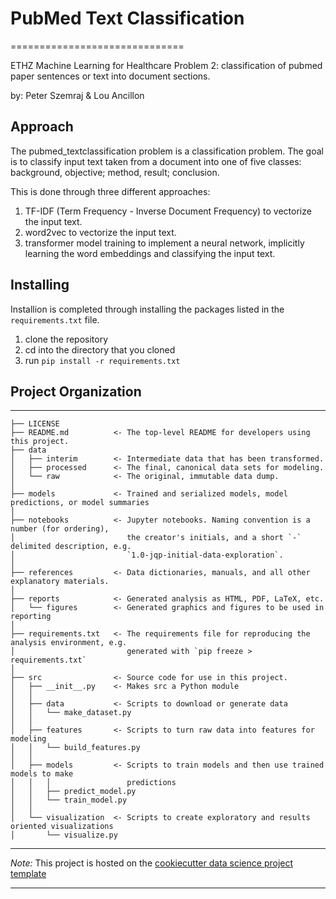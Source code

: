 # PubMed Text Classification

==============================

ETHZ Machine Learning for Healthcare Problem 2: classification of pubmed paper sentences or text into document sections.

by: Peter Szemraj & Lou Ancillon

## Approach

The pubmed_textclassification problem is a classification problem. The goal is to classify input text taken from a document into one of five classes:  background, objective; method, result; conclusion.

This is done through three different approaches:

1. TF-IDF (Term Frequency - Inverse Document Frequency) to vectorize the input text.
2. word2vec to vectorize the input text.
3. transformer model training to implement a neural network, implicitly learning the word embeddings and classifying the input text.

## Installing

Installion is completed through installing the packages listed in the `requirements.txt` file.

1. clone the repository
2. cd into the directory that you cloned
3. run `pip install -r requirements.txt`

## Project Organization

------------

    ├── LICENSE
    ├── README.md          <- The top-level README for developers using this project.
    ├── data
    │   ├── interim        <- Intermediate data that has been transformed.
    │   ├── processed      <- The final, canonical data sets for modeling.
    │   └── raw            <- The original, immutable data dump.
    │
    ├── models             <- Trained and serialized models, model predictions, or model summaries
    │
    ├── notebooks          <- Jupyter notebooks. Naming convention is a number (for ordering),
    │                         the creator's initials, and a short `-` delimited description, e.g.
    │                         `1.0-jqp-initial-data-exploration`.
    │
    ├── references         <- Data dictionaries, manuals, and all other explanatory materials.
    │
    ├── reports            <- Generated analysis as HTML, PDF, LaTeX, etc.
    │   └── figures        <- Generated graphics and figures to be used in reporting
    │
    ├── requirements.txt   <- The requirements file for reproducing the analysis environment, e.g.
    │                         generated with `pip freeze > requirements.txt`
    │
    ├── src                <- Source code for use in this project.
    │   ├── __init__.py    <- Makes src a Python module
    │   │
    │   ├── data           <- Scripts to download or generate data
    │   │   └── make_dataset.py
    │   │
    │   ├── features       <- Scripts to turn raw data into features for modeling
    │   │   └── build_features.py
    │   │
    │   ├── models         <- Scripts to train models and then use trained models to make
    │   │   │                 predictions
    │   │   ├── predict_model.py
    │   │   └── train_model.py
    │   │
    │   └── visualization  <- Scripts to create exploratory and results oriented visualizations
    │       └── visualize.py

--------

_Note:_ This project is hosted on the [cookiecutter data science project template](ttps://drivendata.github.io/cookiecutter-data-science/)

--------
